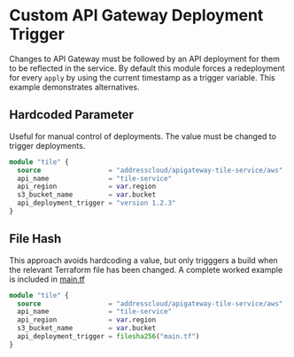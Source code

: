 # Custom API Gateway Deployment Trigger

Changes to API Gateway must be followed by an API deployment for them to be reflected in the service. By default this module forces a redeployment for every `apply` by using the current timestamp as a trigger variable. This example demonstrates alternatives.

## Hardcoded Parameter

Useful for manual control of deployments. The value must be changed to trigger deployments. 

```terraform
module "tile" {
  source                 = "addresscloud/apigateway-tile-service/aws"
  api_name               = "tile-service"
  api_region             = var.region
  s3_bucket_name         = var.bucket
  api_deployment_trigger = "version 1.2.3"
}
```

## File Hash

This approach avoids hardcoding a value, but only trigggers a build when the relevant Terraform file has been changed. A complete worked example is included in [main.tf](main.tf)

```terraform
module "tile" {
  source                 = "addresscloud/apigateway-tile-service/aws"
  api_name               = "tile-service"
  api_region             = var.region
  s3_bucket_name         = var.bucket
  api_deployment_trigger = filesha256("main.tf")
}
```

